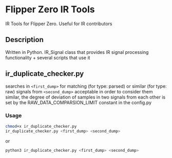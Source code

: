 # Flipper Zero IR Tools
IR Tools for Flipper Zero. Useful for IR contributors

## Description

Written in Python. IR_Signal class that provides IR signal processing functionality + several scripts that use it

## ir_duplicate_checker.py
searches in `<first_dump>` for matching (for type: parsed) or similar (for type: raw) signals from `<second_dump>` 
acceptable in order to consider them similar, the degree of deviation of samples in two signals from each other is set by the RAW_DATA_COMPARSION_LIMIT constant in the config.py

### Usage

```bash
chmod+x ir_duplicate_checker.py
ir_duplicate_checker.py <first_dump> <second_dump>
```
or
```bash
python3 ir_duplicate_checker.py <first_dump> <second_dump>
```
